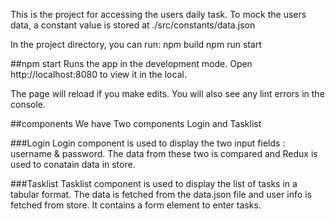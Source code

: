 This is the project for accessing the users daily task.
To mock the users data, a constant value is stored at ./src/constants/data.json

In the project directory, you can run: 
npm build
npm run start

##npm start
Runs the app in the development mode.
Open http://localhost:8080 to view it in the local.

The page will reload if you make edits.
You will also see any lint errors in the console.

##components
We have Two components Login and Tasklist

###Login
Login component is used to display the two input fields : username & password. 
The data from these two is compared and Redux is used to conatain data in store.

###Tasklist
Tasklist component is used to display the list of tasks in a tabular format.
The data is fetched from the data.json file and user info is fetched from store.
It contains a form element to enter tasks.